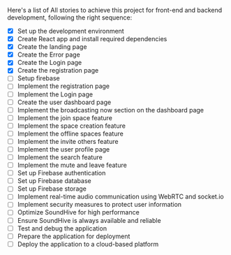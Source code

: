 ﻿Here's a list of All stories to achieve this project for front-end and backend development, following the right sequence:

- [x] Set up the development environment
- [x] Create React app and install required dependencies
- [x] Create the landing page
- [x] Create the Error page
- [x] Create the Login page
- [x] Create the registration page
- [ ] Setup firebase
- [ ] Implement the registration page
- [ ] Implement the Login page
- [ ] Create the user dashboard page
- [ ] Implement the broadcasting now section on the dashboard page
- [ ] Implement the join space feature
- [ ] Implement the space creation feature
- [ ] Implement the offline spaces feature
- [ ] Implement the invite others feature
- [ ] Implement the user profile page
- [ ] Implement the search feature
- [ ] Implement the mute and leave feature
- [ ] Set up Firebase authentication
- [ ] Set up Firebase database
- [ ] Set up Firebase storage
- [ ] Implement real-time audio communication using WebRTC and socket.io
- [ ] Implement security measures to protect user information
- [ ] Optimize SoundHive for high performance
- [ ] Ensure SoundHive is always available and reliable
- [ ] Test and debug the application
- [ ] Prepare the application for deployment
- [ ] Deploy the application to a cloud-based platform
